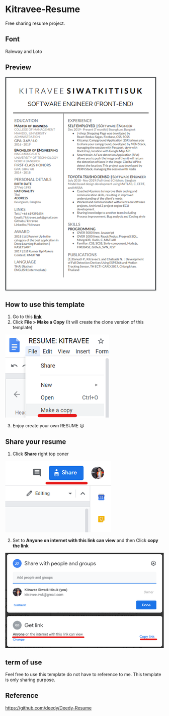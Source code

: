 # Kitravee-Resume
Free sharing resume project.

## Font
Raleway and Loto

## Preview
![alt tag](https://github.com/kitravee/resume/blob/master/images/Preview.png)

## How to use this template
1) Go to this **[link](https://docs.google.com/document/d/1dhjeDxdO8NaXcGA6uPxNuhGjhpY14966TdpyIgn5bNA/edit?usp=sharing)**
2) Click **File > Make a Copy** (It will create the clone version of this template)

![alt tag](https://github.com/kitravee/resume/blob/master/images/how-to-copy.png)

3) Enjoy create your own RESUME 😃

## Share your resume
1) Click **Share** right top coner

![alt tag](https://github.com/kitravee/resume/blob/master/images/how-to-share-1.png)

2) Set to **Anyone on internet with this link can view** and then Click **copy the link**

![alt tag](https://github.com/kitravee/resume/blob/master/images/how-to-share-2.png)

## term of use
Feel free to use this template do not have to reference to me.
This template is only sharing purpose.

## Reference
https://github.com/deedy/Deedy-Resume
